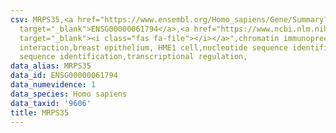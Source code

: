 ```yaml
---
csv: MRPS35,<a href="https://www.ensembl.org/Homo_sapiens/Gene/Summary?db=core;g=ENSG00000061794"
  target="_blank">ENSG00000061794</a>,<a href="https://www.ncbi.nlm.nih.gov/pubmed/22863008"
  target="_blank"><i class="fas fa-file"></i></a>",chromatin immunoprecipitation assay,direct
  interaction,breast epithelium, HME1 cell,nucleotide sequence identification,nucleotide
  sequence identification,transcriptional regulation,
data_alias: MRPS35
data_id: ENSG00000061794
data_numevidence: 1
data_species: Homo sapiens
data_taxid: '9606'
title: MRPS35
---
```


